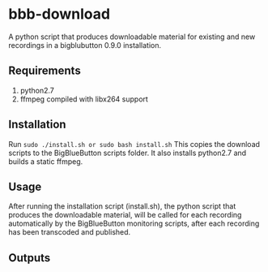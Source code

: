 # bbb-download
A python script that produces downloadable material for existing and new recordings in a bigblubutton 0.9.0 installation.

## Requirements
1. python2.7
2. ffmpeg compiled with libx264 support

## Installation
Run ```sudo ./install.sh or sudo bash install.sh```
This copies the download scripts to the BigBlueButton scripts folder. It also installs python2.7 and builds a static ffmpeg.

## Usage
After running the installation script (install.sh), the python script that produces the downloadable material, will be called for each recording automatically by the BigBlueButton monitoring scripts, after each recording has been transcoded and published.

## Outputs
